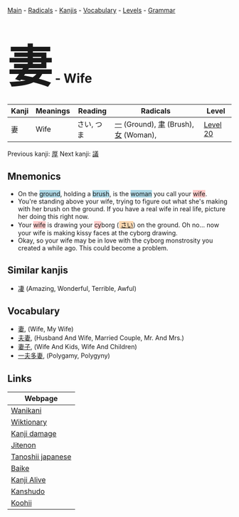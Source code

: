 <style> bigfont {font-size: 100px}</style>
[Main](../README.md) -
[Radicals](../radicals.md) -
[Kanjis](../kanjis.md) -
[Vocabulary](../vocabulary.md) -
[Levels](../levels.md) -
[Grammar](../grammar.md)
# <bigfont> 妻</bigfont> - Wife 

| Kanji | Meanings | Reading | Radicals | Level |
| --- | --- | --- | --- | --- |
| 妻 | Wife | さい, つま | [一](../radicals/一.md) (Ground), [聿](../radicals/聿.md) (Brush), [女](../radicals/女.md) (Woman),  | [Level 20](../levels/wk_level20.md) |

Previous kanji: [厚](厚.md) Next kanji: [議](議.md) 

## Mnemonics
 * On the <span style="background-color:#ADD8E6"> ground</span>, holding a <span style="background-color:#ADD8E6"> brush</span>, is the <span style="background-color:#ADD8E6"> woman</span> you call your <span style="background-color:#ffcccb"> wife</span>.
* You're standing above your wife, trying to figure out what she's making with her brush on the ground. If you have a real wife in real life, picture her doing this right now.
* Your <span style="background-color:#ffcccb"> wife</span> is drawing your <span style="background-color:#ffcccb"> cy</span>borg (<span style="background-color:#fed8b1"> [さい](https://jisho.org/search/さい)</span>) on the ground. Oh no... now your wife is making kissy faces at the cyborg drawing.
* Okay, so your wife may be in love with the cyborg monstrosity you created a while ago. This could become a problem.


## Similar kanjis
 * [凄](凄.md) (Amazing, Wonderful, Terrible, Awful)


## Vocabulary
 * [妻](../vocabulary/妻.md), (Wife, My Wife)
* [夫妻](../vocabulary/妻.md), (Husband And Wife, Married Couple, Mr. And Mrs.)
* [妻子](../vocabulary/妻.md), (Wife And Kids, Wife And Children)
* [一夫多妻](../vocabulary/妻.md), (Polygamy, Polygyny)



## Links 

| Webpage |
| --- |
| [Wanikani          ](https://www.wanikani.com/kanji/妻) |
| [Wiktionary        ](https://en.wiktionary.org/wiki/妻) |
| [Kanji damage      ](http://www.kanjidamage.com/kanji/search?utf8=✓&q=妻) |
| [Jitenon           ](https://jitenon.com/kanji/妻) |
| [Tanoshii japanese ](https://www.tanoshiijapanese.com/dictionary/kanji.cfm?k=妻) |
| [Baike             ](https://baike.baidu.com/item/妻) |
| [Kanji Alive       ](https://app.kanjialive.com/妻) |
| [Kanshudo          ](https://www.kanshudo.com/searchmn?q=妻) |
| [Koohii            ](https://kanji.koohii.com/study/kanji/妻) |

